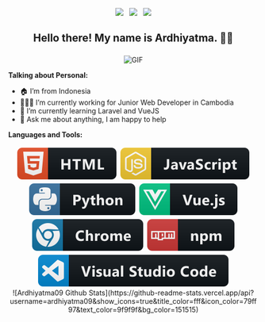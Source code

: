 <p align='center'>
<a href="https://twitter.com/ardhiyatmar"><img height="30" src="https://github.com/stephenajulu/WaylonWalker/blob/main/icon/twitter.png?raw=true"></a>&nbsp;&nbsp;
<a href="https://instagram.com/ardhiyatmar"><img height="30" src="https://github.com/stephenajulu/WaylonWalker/blob/main/icon/instagram.jpg?raw=true"></a>&nbsp;&nbsp;
<a href="https://www.linkedin.com/in/ardiyatma-wibawa-b2715a193/"><img height="30" src="https://github.com/stephenajulu/WaylonWalker/blob/main/icon/linkedin.png?raw=true"></a>
</p>

<h2 align="center">Hello there! My name is Ardhiyatma. 👋👋</h2>

<p align="center">
<img align="middle" alt="GIF" src="https://media.giphy.com/media/PiQejEf31116URju4V/giphy.gif" />
</p>


**Talking about Personal:**

- 🏠 I’m from Indonesia
- 👨🏽‍💻 I’m currently working for Junior Web Developer in Cambodia
- 🌱 I’m currently learning Laravel and VueJS
- 💬 Ask me about anything, I am happy to help

**Languages and Tools:**  

<p align="center">
 <img src="https://raw.githubusercontent.com/8bithemant/8bithemant/master/svg/dev/languages/html.svg" alt="Twitter" style="vertical-align:top; margin:4px"><img src="https://raw.githubusercontent.com/8bithemant/8bithemant/master/svg/dev/languages/js.svg" alt="Twitter" style="vertical-align:top; margin:4px"><img src="https://raw.githubusercontent.com/8bithemant/8bithemant/master/svg/dev/languages/python.svg" alt="Twitter" style="vertical-align:top; margin:4px"><img src="https://raw.githubusercontent.com/8bithemant/8bithemant/master/svg/dev/frameworks/vue.svg" alt="Twitter" style="vertical-align:top; margin:4px"><img src="https://raw.githubusercontent.com/8bithemant/8bithemant/master/svg/dev/misc/chrome.svg" alt="Twitter" style="vertical-align:top; margin:4px"><img src="https://raw.githubusercontent.com/8bithemant/8bithemant/master/svg/dev/services/npm.svg" alt="Twitter" style="vertical-align:top; margin:4px"><img src="https://raw.githubusercontent.com/8bithemant/8bithemant/master/svg/dev/tools/visualstudio_code.svg" alt="Twitter" style="vertical-align:top; margin:4px">
<br>
![Ardhiyatma09 Github Stats](https://github-readme-stats.vercel.app/api?username=ardhiyatma09&show_icons=true&title_color=fff&icon_color=79ff97&text_color=9f9f9f&bg_color=151515)


